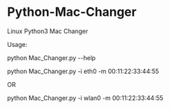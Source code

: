 # Python-Mac-Changer
Linux Python3 Mac Changer

Usage:

python Mac_Changer.py --help

python Mac_Changer.py -i eth0 -m 00:11:22:33:44:55

OR

python Mac_Changer.py -i wlan0 -m 00:11:22:33:44:55


